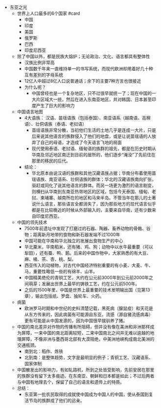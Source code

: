 - 东亚之光  
	- 世界上人口最多的6个国家 #card  
		- 中国  
		- 印度  
		- 美国  
		- 俄罗斯  
		- 巴西  
		- 印度尼西亚  
	- 除了中国以外，都是民族大熔炉；无论政治、文化、语言都具有整体性  
		- 汉族比例非常高  
		- 中国数千年来一直维持单一的书写系统，而现代欧洲却用着好几十种互有差别的字母系统  
		- 12亿人中超过8亿人口说普通话；余下的主要7种方言也很接近  
		- 为什么呢？  
			- 中国曾经也是一个复杂地区，只不过很早就统一了；现在中国的一大片区域大一统，然后在进入东南亚地区，并对韩国、日本甚至印度产生了巨大的影响力  
	- 中国语言地图  
		- 4大语族： 汉语、苗瑶语族（包括泰国）、南亚语系（越南语、高棉语）、壮侗语族（泰语、老挝语）  
			- 苗瑶语族非常分散，当初他们生活的土地几乎是连成一大片，只是后来说其他语言的族群侵入了他们的地盘，或是让说苗瑶语的人放弃了自己的母语，才造成了今天语言飞地的局面  
			- 现代使用泰语、老挝语、缅甸语的族群的祖先，都是在历史时期从华南及邻近地区南迁到目前的居所的，他们逐步“淹没”了先前住在那里的移民的后代。  
		- 结论：  
			- 华北原本由说汉语的族群和其他汉藏语族占据；华南分布着使用苗瑶语族、南亚语系、壮侗语族的群体；华北的汉藏语族南向扩张，驱赶或同化了说其他语言的群体。而另一场更为激烈的语言剧变，则横扫从华南到东南亚热带地区的区域，包括今天泰国、缅甸、老挝、柬埔寨、越南所在的地区和马来半岛。不管当年在那儿的土著说什么语言，那些语言全都消失了，因为那些地方的现代语言似乎都是在比较晚近的时候从外部输入的，主要来自华南，还有少数来自印度尼西亚。  
	- 中国的领先技术  
		- 7500年前遗址中发现了打磨过的石器、陶器、畜养动物的骨骼、谷物；距离新月地带的食物和新石器发端不过1000年  
		- 中国可能在华南和华北独立的发展出食物生产的中心  
		- 华北粟米，华南稻米，还有猪、鸡、狗；动物中以水牛最重要（可以犁田），还有蚕、鸭、鹅。后来的中国作物中，大家熟悉的有大豆、麻、橘、茶、杏、桃、梨。  
		- 西亚传入的动植物，对古代中国经济特别重要的有小麦、大麦、牛、马，重要性略低一些的有绵羊、山羊。  
		- 中国精美绝伦的青铜工艺，大约在公元前3000年到公元前2000年之间萌芽；发展出世界上最早的铸铁工艺，约在公元前500年。  
		- 之后的1500年里，中国是世界上最重要的技术发明输出国（见第13章），输出包括纸、罗盘、独轮车、火药。  
	- 病菌  
		- 欧洲罗马时期和中世纪的史料清楚记载，黑死病（腺鼠疫）和天花是从东方传来的，因此病菌有可能源自东亚。流感（源自猪流感病毒）更有可能是从中国发源的，因为中国很早就驯养了猪。  
	- 中国的南北差异对作物的传播有所阻碍，但并没有像在美洲和非洲那样成为屏障，一来中国的南北距离较短，二来中国南北之间并无难以逾越的地理屏障，不像非洲与墨西哥北部有大漠阻绝，中美洲地峡构成南北美洲的交通瓶颈。  
		- 南到北：稻作、炼铁  
		- 北到南：是整体趋势，文字是最明显的例子；青铜工艺、汉藏语系、国家体制  
	- 中国散发出的影响力，有如轧路机，所到之处皆受影响，先前安居在那里的族群没有留下太多痕迹。在东南亚、朝鲜和日本都是如此；不过后两者与中国有地理去个，保留了自己的语言和遗传上的特质。  
	- 总结：  
		- 东亚第一批农民取得的成就使中国成为中国人的中国，使从泰国到复活节岛的族群成了他们的远亲。  